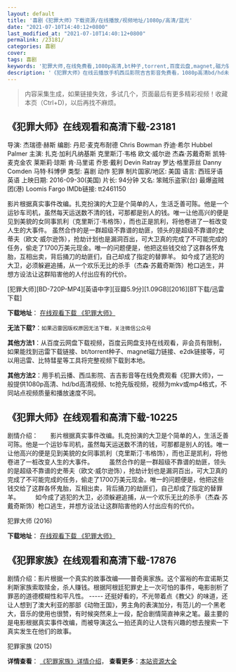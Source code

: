 ```yaml
---
layout: default
title: '喜剧《犯罪大师》下载资源/在线播放/视频地址/1080p/高清/蓝光'
date: "2021-07-10T14:40:12+0800"
last_modified_at: "2021-07-10T14:40:12+0800"
permalink: /23181/
categories: 喜剧
cover:
tags: 喜剧
keywords: '犯罪大师,在线免费看,1080p高清,bt种子,torrent,百度云盘,magnet,磁力链,迅雷下载资源'
description: '《犯罪大师》在线云播放手机西瓜影院吉吉影音免费看，1080p高清bd/hd未删减完整版和tc抢先枪版，mkv/mp4格式，附带bt/torrent种子、magnet/磁力链、百度云盘、网盘资源迅雷下载链接'
---
```


>内容采集生成，如果链接失效，多试几个，页面最后有更多精彩视频！收藏本页（Ctrl+D)，以后再找不麻烦。


## 《犯罪大师》在线观看和高清下载-23181

导演: 杰瑞德·赫斯 编剧: 丹尼·麦克布耐德 Chris Bowman 乔迪·希尔 Hubbel Palmer 主演: 扎克·加利凡纳基斯 克里斯汀·韦格 欧文·威尔逊 杰森·苏戴奇斯 凯特·麦克金农 莱斯莉·琼斯 肯·马里诺 乔恩·戴利 Devin Ratray 罗达·格里菲丝 Danny Comden 马特·科博伊 类型: 喜剧 动作 犯罪 制片国家/地区: 美国 语言: 西班牙语 英语 上映日期: 2016-09-30(美国) 片长: 94分钟 又名: 笨贼乐盗家(台) 最爆盗贼团(港) Loomis Fargo IMDb链接: tt2461150

影片根据真实事件改编。扎克扮演的大卫是个简单的人，生活乏善可陈。他是一个运钞车司机，虽然每天运送数不清的钱，可那都是别人的钱。唯一让他高兴的便是见到美貌的女同事凯利（克里斯汀·韦格饰），而也正是凯利，将他卷进了一桩改变人生的大事件。 虽然合作的是一群超级不靠谱的劫匪，领头的是超级不靠谱的史蒂夫（欧文·威尔逊饰），抢劫计划也是漏洞百出，可大卫真的完成了不可能完成的任务，偷走了1700万美元现金。唯一的问题便是，他把这些钱交给了这群各怀鬼胎，互相出卖，背后捅刀的劫匪们，自己却成了指定的替罪羊。 如今成了逃犯的大卫，必须躲避追捕，从一个欢乐无比的杀手（杰森·苏戴奇斯饰）枪口逃生，并想方设法让这群陷害他的人付出应有的代价。


[犯罪大师][BD-720P-MP4][英语中字][豆瓣5.9分][1.09GB][2016][BT下载/迅雷下载]

**下载地址**： [在线观看下载 《犯罪大师》](https://www.btdx8.com/torrent/masterminds_2016.html) 


**无法下载?**：`如果迅雷因版权原因无法下载，关注微信公众号 `

**其他方法1**：从百度云网盘下载视频，百度云网盘支持在线观看，非会员有限制，如果能找到迅雷下载链接、bt/torrent种子、magnet磁力链接、e2dk链接等，可以用迅雷、比特彗星等工具将完整视频下载到本地。

**其他方法2**：用手机云播、西瓜影院、吉吉影音等在线免费观看《犯罪大师》，一般提供1080p高清、hd/bd高清视频、tc抢先版视频，视频为mkv或mp4格式，不同站点视频质量和播放速度不同。


## 《犯罪大师》在线观看和高清下载-10225

剧情介绍：　　影片根据真实事件改编。扎克扮演的大卫是个简单的人，生活乏善可陈。他是一个运钞车司机，虽然每天运送数不清的钱，可那都是别人的钱。唯一让他高兴的便是见到美貌的女同事凯利（克里斯汀·韦格饰），而也正是凯利，将他卷进了一桩改变人生的大事件。  　　虽然合作的是一群超级不靠谱的劫匪，领头的是超级不靠谱的史蒂夫（欧文·威尔逊饰），抢劫计划也是漏洞百出，可大卫真的完成了不可能完成的任务，偷走了1700万美元现金。唯一的问题便是，他把这些钱交给了这群各怀鬼胎，互相出卖，背后捅刀的劫匪们，自己却成了指定的替罪羊。  　　如今成了逃犯的大卫，必须躲避追捕，从一个欢乐无比的杀手（杰森·苏戴奇斯饰）枪口逃生，并想方设法让这群陷害他的人付出应有的代价。


犯罪大师 (2016)

**下载地址**： [在线观看下载 《犯罪大师》](https://www.btbtdy.me/btdy/dy7771.html) 


## 《犯罪家族》在线观看和高清下载-17876

剧情介绍：影片根据一个真实的故事改编——普奇奥家族。这个富裕的布宜诺斯艾利斯家族索取赎金，杀人赚钱。根据阿根廷犯罪史上一次可怕的事件，电影剖析了罪恶的道德模糊性和平凡性。 ----- 还挺好看的，不光带着点《教父》的味道，还让人想到了澳大利亚的那部《动物王国》，男主角的表演加分，有范儿的一个黑老大，音乐的使用也很赞，有时候突然来上一段，配合剧情简直神来之笔。最主要的是电影根据真实事件改编，而被导演这么一拍还真的让人饶有兴趣的想去搜索一下真实发生在他们的故事。


犯罪家族 (2015)

**详情查看**： [《犯罪家族》详情介绍](/movie/17876/)， **查看更多**：[本站资源大全](/movie/t/all/)


